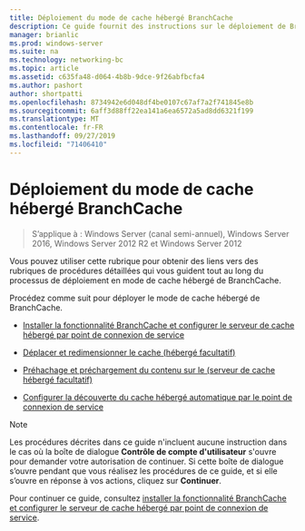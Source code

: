 ```yaml
---
title: Déploiement du mode de cache hébergé BranchCache
description: Ce guide fournit des instructions sur le déploiement de BranchCache en mode de cache hébergé sur les ordinateurs exécutant Windows Server 2016 et Windows 10
manager: brianlic
ms.prod: windows-server
ms.suite: na
ms.technology: networking-bc
ms.topic: article
ms.assetid: c635fa48-d064-4b8b-9dce-9f26abfbcfa4
ms.author: pashort
author: shortpatti
ms.openlocfilehash: 8734942e6d048df4be0107c67af7a2f741845e8b
ms.sourcegitcommit: 6aff3d88ff22ea141a6ea6572a5ad8dd6321f199
ms.translationtype: MT
ms.contentlocale: fr-FR
ms.lasthandoff: 09/27/2019
ms.locfileid: "71406410"
---
```

# <a name="branchcache-hosted-cache-mode-deployment"></a>Déploiement du mode de cache hébergé BranchCache

>S’applique à : Windows Server (canal semi-annuel), Windows Server 2016, Windows Server 2012 R2 et Windows Server 2012

Vous pouvez utiliser cette rubrique pour obtenir des liens vers des rubriques de procédures détaillées qui vous guident tout au long du processus de déploiement en mode de cache hébergé de BranchCache.

Procédez comme suit pour déployer le mode de cache hébergé de BranchCache.

- [Installer la fonctionnalité BranchCache et configurer le serveur de cache hébergé par point de connexion de service](5-Bc-Feature-Scp.md)

- [Déplacer et redimensionner le cache &#40;hébergé facultatif&#41;](6-Bc-Move-Resize-Cache.md)

- [Préhachage et préchargement du contenu sur le &#40;serveur de cache hébergé facultatif&#41;](7-Bc-Prehash-Preload.md)

- [Configurer la découverte du cache hébergé automatique par le point de connexion de service](10-Bc-Client-By-Scp.md)

>[!NOTE]
>Les procédures décrites dans ce guide n'incluent aucune instruction dans le cas où la boîte de dialogue **Contrôle de compte d'utilisateur** s'ouvre pour demander votre autorisation de continuer. Si cette boîte de dialogue s’ouvre pendant que vous réalisez les procédures de ce guide, et si elle s’ouvre en réponse à vos actions, cliquez sur **Continuer**.

Pour continuer ce guide, consultez [installer la fonctionnalité BranchCache et configurer le serveur de cache hébergé par point de connexion de service](5-Bc-Feature-Scp.md).